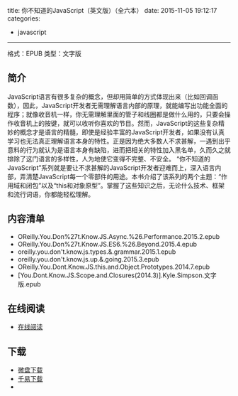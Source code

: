 title: 你不知道的JavaScript（英文版）（全六本）
date: 2015-11-05 19:12:17
categories:
  - javascript
---

格式：EPUB
类型：文字版

<!--more-->

## 简介 ##

JavaScript语言有很多复杂的概念，但却用简单的方式体现出来（比如回调函数），因此，JavaScript开发者无需理解语言内部的原理，就能编写出功能全面的程序；就像收音机一样，你无需理解里面的管子和线圈都是做什么用的，只要会操作收音机上的按键，就可以收听你喜欢的节目。然而，JavaScript的这些复杂精妙的概念才是语言的精髓，即使是经验丰富的JavaScript开发者，如果没有认真学习也无法真正理解语言本身的特性。正是因为绝大多数人不求甚解，一遇到出乎意料的行为就认为是语言本身有缺陷，进而把相关的特性加入黑名单，久而久之就排除了这门语言的多样性，人为地使它变得不完整、不安全。
“你不知道的JavaScript”系列就是要让不求甚解的JavaScript开发者迎难而上，深入语言内部，弄清楚JavaScript每一个零部件的用途。本书介绍了该系列的两个主题：“作用域和闭包”以及“this和对象原型”。掌握了这些知识之后，无论什么技术、框架和流行词语，你都能轻松理解。

## 内容清单 ##

+ OReilly.You.Don%27t.Know.JS.Async.%26.Performance.2015.2.epub
+ OReilly.You.Don%27t.Know.JS.ES6.%26.Beyond.2015.4.epub
+ oreilly.you.don't.know.js.types.&.grammar.2015.1.epub
+ oreilly.you.don't.know.js.up.&.going.2015.3.epub
+ OReilly.You.Dont.Know.JS.this.and.Object.Prototypes.2014.7.epub
+ [You.Dont.Know.JS.Scope.and.Closures(2014.3)].Kyle.Simpson.文字版.epub

## 在线阅读 ##

+ [在线阅读](https://github.com/getify/You-Dont-Know-JS)

## 下载 ##

+ [微盘下载](http://vdisk.weibo.com/s/aADaW4YRETvXd)
+ [千易下载](http://1000eb.com/1hmbl)
+ []()
